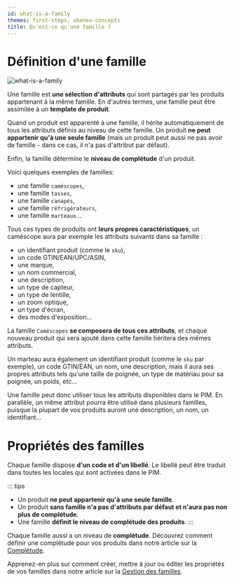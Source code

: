 ```yaml
---
id: what-is-a-family
themes: first-steps, akeneo-concepts
title: Qu'est-ce qu'une famille ?
---
```


# Définition d'une famille

![what-is-a-family](/img/What-is-a-family.svg)

Une famille est **une sélection d'attributs** qui sont partagés par les produits appartenant à la même famille. En d'autres termes, une famille peut être assimilée à un **template de produit**.

Quand un produit est apparenté à une famille, il hérite automatiquement de tous les attributs définis au niveau de cette famille. Un produit **ne peut appartenir qu'à une seule famille** (mais un produit peut aussi ne pas avoir de famille - dans ce cas, il n'a pas d'attribut par défaut).

Enfin, la famille détermine le **niveau de complétude** d'un produit.

Voici quelques exemples de familles:
- une famille `caméscopes`,
- une famille `tasses`,
- une famille `canapés`,
- une famille `réfrigérateurs`,
- une famille `marteaux`...

Tous ces types de produits ont **leurs propres caractéristiques**, un caméscope aura par exemple les attributs suivants dans sa famille :
- un identifiant produit (comme le `sku`),
- un code GTIN/EAN/UPC/ASIN,
- une marque,
- un nom commercial,
- une description,
- un type de capteur,
- un type de lentille,
- un zoom optique,
- un type d'écran,
- des modes d'exposition...

La famille `Caméscopes` **se composera de tous ces attributs**, et chaque nouveau produit qui sera ajouté dans cette famille héritera des mêmes attributs.

Un marteau aura également un identifiant produit (comme le `sku` par exemple), un code GTIN/EAN, un nom, une description, mais il aura ses propres attributs tels qu'une taille de poignée, un type de matériau pour sa poignée, un poids, etc...

Une famille peut donc utiliser tous les attributs disponibles dans le PIM. En parallèle, un même attribut pourra être utilisé dans plusieurs familles, puisque la plupart de vos produits auront une description, un nom, un identifiant...

# Propriétés des familles

Chaque famille dispose **d'un code et d'un libellé**. Le libellé peut être traduit dans toutes les locales qui sont activées dans le PIM.

::: tips
- Un produit **ne peut appartenir qu'à une seule famille**.
- Un produit **sans famille n'a pas d'attributs par défaut et n'aura pas non plus de complétude**.
- Une famille **définit le niveau de complétude des produits**.
:::

Chaque famille aussi a un niveau de **complétude**. Découvrez comment définir une complétude pour vos produits dans notre article sur la [Complétude](/articles/what-is-the-completeness.html).

Apprenez-en plus sur comment créer, mettre à jour ou éditer les propriétés de vos familles dans notre article sur la [Gestion des familles](/articles/manage-your-families.html).
